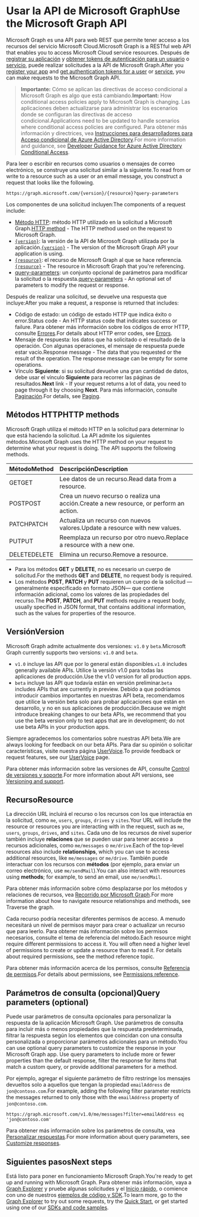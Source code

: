 # <a name="use-the-microsoft-graph-api"></a><span data-ttu-id="25ae3-101">Usar la API de Microsoft Graph</span><span class="sxs-lookup"><span data-stu-id="25ae3-101">Use the Microsoft Graph API</span></span>

<span data-ttu-id="25ae3-102">Microsoft Graph es una API para web REST que permite tener acceso a los recursos del servicio Microsoft Cloud.</span><span class="sxs-lookup"><span data-stu-id="25ae3-102">Microsoft Graph is a RESTful web API that enables you to access Microsoft Cloud service resources.</span></span> <span data-ttu-id="25ae3-103">Después de [registrar su aplicación](auth_register_app_v2.md) y [obtener tokens de autenticación para un usuario](auth_v2_user.md) o [servicio](auth_v2_service.md), puede realizar solicitudes a la API de Microsoft Graph.</span><span class="sxs-lookup"><span data-stu-id="25ae3-103">After you [register your app](auth_register_app_v2.md) and [get authentication tokens for a user](auth_v2_user.md) or [service](auth_v2_service.md), you can make requests to the Microsoft Graph API.</span></span>

> <span data-ttu-id="25ae3-104">**Importante:**  Cómo se aplican las directivas de acceso condicional a Microsoft Graph es algo que está cambiando.</span><span class="sxs-lookup"><span data-stu-id="25ae3-104">**Important:**  How conditional access policies apply to Microsoft Graph is changing.</span></span> <span data-ttu-id="25ae3-105">Las aplicaciones deben actualizarse para administrar los escenarios donde se configuran las directivas de acceso condicional.</span><span class="sxs-lookup"><span data-stu-id="25ae3-105">Applications need to be updated to handle scenarios where conditional access policies are configured.</span></span> <span data-ttu-id="25ae3-106">Para obtener más información y directrices, vea [Instrucciones para desarrolladores para Acceso condicional de Azure Active Directory]((https://docs.microsoft.com/azure/active-directory/develop/active-directory-conditional-access-developer)).</span><span class="sxs-lookup"><span data-stu-id="25ae3-106">For more information and guidance, see [Developer Guidance for Azure Active Directory Conditional Access]((https://docs.microsoft.com/azure/active-directory/develop/active-directory-conditional-access-developer)).</span></span>

<span data-ttu-id="25ae3-107">Para leer o escribir en recursos como usuarios o mensajes de correo electrónico, se construye una solicitud similar a la siguiente.</span><span class="sxs-lookup"><span data-stu-id="25ae3-107">To read from or write to a resource such as a user or an email message, you construct a request that looks like the following.</span></span>

```http
https://graph.microsoft.com/{version}/{resource}?query-parameters
```

<span data-ttu-id="25ae3-108">Los componentes de una solicitud incluyen:</span><span class="sxs-lookup"><span data-stu-id="25ae3-108">The components of a request include:</span></span>

* <span data-ttu-id="25ae3-109">[Método HTTP](#http-methods): método HTTP utilizado en la solicitud a Microsoft Graph.</span><span class="sxs-lookup"><span data-stu-id="25ae3-109">[HTTP method](#http-methods) - The HTTP method used on the request to Microsoft Graph.</span></span>
* <span data-ttu-id="25ae3-110">[`{version}`](#version): la versión de la API de Microsoft Graph utilizada por la aplicación.</span><span class="sxs-lookup"><span data-stu-id="25ae3-110">[`{version}`](#version) - The version of the Microsoft Graph API your application is using.</span></span>
* <span data-ttu-id="25ae3-111">[`{resource}`](#resource): el recurso de Microsoft Graph al que se hace referencia.</span><span class="sxs-lookup"><span data-stu-id="25ae3-111">[`{resource}`](#resource) - The resource in Microsoft Graph that you're referencing.</span></span>
* <span data-ttu-id="25ae3-112">[query-parameters](#query-parameters-optional): un conjunto opcional de parámetros para modificar la solicitud o la respuesta.</span><span class="sxs-lookup"><span data-stu-id="25ae3-112">[query-parameters](#query-parameters-optional) - An optional set of parameters to modify the request or response.</span></span>

<span data-ttu-id="25ae3-113">Después de realizar una solicitud, se devuelve una respuesta que incluye:</span><span class="sxs-lookup"><span data-stu-id="25ae3-113">After you make a request, a response is returned that includes:</span></span> 

* <span data-ttu-id="25ae3-114">Código de estado: un código de estado HTTP que indica éxito o error.</span><span class="sxs-lookup"><span data-stu-id="25ae3-114">Status code - An HTTP status code that indicates success or failure.</span></span> <span data-ttu-id="25ae3-115">Para obtener más información sobre los códigos de error HTTP, consulte [Errores](errors.md).</span><span class="sxs-lookup"><span data-stu-id="25ae3-115">For details about HTTP error codes, see [Errors](errors.md).</span></span>
* <span data-ttu-id="25ae3-p104">Mensaje de respuesta: los datos que ha solicitado o el resultado de la operación. Con algunas operaciones, el mensaje de respuesta puede estar vacío.</span><span class="sxs-lookup"><span data-stu-id="25ae3-p104">Response message - The data that you requested or the result of the operation. The response message can be empty for some operations.</span></span>
* <span data-ttu-id="25ae3-118">Vínculo **Siguiente**: si su solicitud devuelve una gran cantidad de datos, debe usar el vínculo **Siguiente** para recorrer las páginas de resultados.</span><span class="sxs-lookup"><span data-stu-id="25ae3-118">**Next** link - If your request returns a lot of data, you need to page through it by choosing **Next**.</span></span> <span data-ttu-id="25ae3-119">Para más información, consulte [Paginación](paging.md).</span><span class="sxs-lookup"><span data-stu-id="25ae3-119">For details, see [Paging](paging.md).</span></span>

## <a name="http-methods"></a><span data-ttu-id="25ae3-120">Métodos HTTP</span><span class="sxs-lookup"><span data-stu-id="25ae3-120">HTTP methods</span></span>

<span data-ttu-id="25ae3-p106">Microsoft Graph utiliza el método HTTP en la solicitud para determinar lo que está haciendo la solicitud. La API admite los siguientes métodos.</span><span class="sxs-lookup"><span data-stu-id="25ae3-p106">Microsoft Graph uses the HTTP method on your request to determine what your request is doing. The API supports the following methods.</span></span>


|<span data-ttu-id="25ae3-123">**Método**</span><span class="sxs-lookup"><span data-stu-id="25ae3-123">**Method**</span></span> |<span data-ttu-id="25ae3-124">**Descripción**</span><span class="sxs-lookup"><span data-stu-id="25ae3-124">**Description**</span></span>                             |
| :----- | :------------------------------------------- |
| <span data-ttu-id="25ae3-125">GET</span><span class="sxs-lookup"><span data-stu-id="25ae3-125">GET</span></span>    | <span data-ttu-id="25ae3-126">Lee datos de un recurso.</span><span class="sxs-lookup"><span data-stu-id="25ae3-126">Read data from a resource.</span></span>                   |
| <span data-ttu-id="25ae3-127">POST</span><span class="sxs-lookup"><span data-stu-id="25ae3-127">POST</span></span>   | <span data-ttu-id="25ae3-128">Crea un nuevo recurso o realiza una acción.</span><span class="sxs-lookup"><span data-stu-id="25ae3-128">Create a new resource, or perform an action.</span></span> |
| <span data-ttu-id="25ae3-129">PATCH</span><span class="sxs-lookup"><span data-stu-id="25ae3-129">PATCH</span></span>  | <span data-ttu-id="25ae3-130">Actualiza un recurso con nuevos valores.</span><span class="sxs-lookup"><span data-stu-id="25ae3-130">Update a resource with new values.</span></span>           |
| <span data-ttu-id="25ae3-131">PUT</span><span class="sxs-lookup"><span data-stu-id="25ae3-131">PUT</span></span>    | <span data-ttu-id="25ae3-132">Reemplaza un recurso por otro nuevo.</span><span class="sxs-lookup"><span data-stu-id="25ae3-132">Replace a resource with a new one.</span></span>           |
| <span data-ttu-id="25ae3-133">DELETE</span><span class="sxs-lookup"><span data-stu-id="25ae3-133">DELETE</span></span> | <span data-ttu-id="25ae3-134">Elimina un recurso.</span><span class="sxs-lookup"><span data-stu-id="25ae3-134">Remove a resource.</span></span>                           |

* <span data-ttu-id="25ae3-135">Para los métodos **GET** y **DELETE**, no es necesario un cuerpo de solicitud.</span><span class="sxs-lookup"><span data-stu-id="25ae3-135">For the methods **GET** and **DELETE**, no request body is required.</span></span>
* <span data-ttu-id="25ae3-136">Los métodos **POST**, **PATCH** y **PUT** requieren un cuerpo de la solicitud —generalmente especificado en formato JSON— que contiene información adicional, como los valores de las propiedades del recurso.</span><span class="sxs-lookup"><span data-stu-id="25ae3-136">The **POST**, **PATCH**, and **PUT** methods require a request body, usually specified in JSON format, that contains additional information, such as the values for properties of the resource.</span></span>

## <a name="version"></a><span data-ttu-id="25ae3-137">Versión</span><span class="sxs-lookup"><span data-stu-id="25ae3-137">Version</span></span>

<span data-ttu-id="25ae3-138">Microsoft Graph admite actualmente dos versiones: `v1.0` y `beta`.</span><span class="sxs-lookup"><span data-stu-id="25ae3-138">Microsoft Graph currently supports two versions: `v1.0` and `beta`.</span></span>

* <span data-ttu-id="25ae3-139">`v1.0` incluye las API que por lo general están disponibles.</span><span class="sxs-lookup"><span data-stu-id="25ae3-139">`v1.0` includes generally available APIs.</span></span> <span data-ttu-id="25ae3-140">Utilice la versión v1.0 para todas las aplicaciones de producción.</span><span class="sxs-lookup"><span data-stu-id="25ae3-140">Use the v1.0 version for all production apps.</span></span>
* <span data-ttu-id="25ae3-141">`beta` incluye las API que todavía están en versión preliminar.</span><span class="sxs-lookup"><span data-stu-id="25ae3-141">`beta` includes APIs that are currently in preview.</span></span> <span data-ttu-id="25ae3-142">Debido a que podríamos introducir cambios importantes en nuestras API beta, recomendamos que utilice la versión beta solo para probar aplicaciones que están en desarrollo, y no en sus aplicaciones de producción.</span><span class="sxs-lookup"><span data-stu-id="25ae3-142">Because we might introduce breaking changes to our beta APIs, we recommend that you use the beta version only to test apps that are in development; do not use beta APIs in your production apps.</span></span>

<span data-ttu-id="25ae3-143">Siempre agradecemos los comentarios sobre nuestras API beta.</span><span class="sxs-lookup"><span data-stu-id="25ae3-143">We are always looking for feedback on our beta APIs.</span></span> <span data-ttu-id="25ae3-144">Para dar su opinión o solicitar características, visite nuestra página [UserVoice]((https://officespdev.uservoice.com/)).</span><span class="sxs-lookup"><span data-stu-id="25ae3-144">To provide feedback or request features, see our [UserVoice]((https://officespdev.uservoice.com/)) page.</span></span>

<span data-ttu-id="25ae3-145">Para obtener más información sobre las versiones de API, consulte [Control de versiones y soporte](versioning_and_support.md).</span><span class="sxs-lookup"><span data-stu-id="25ae3-145">For more information about API versions, see [Versioning and support](versioning_and_support.md).</span></span>

## <a name="resource"></a><span data-ttu-id="25ae3-146">Recurso</span><span class="sxs-lookup"><span data-stu-id="25ae3-146">Resource</span></span>

<span data-ttu-id="25ae3-147">La dirección URL incluirá el recurso o los recursos con los que interactúa en la solicitud, como `me`, `users`, `groups`, `drives` y `sites`.</span><span class="sxs-lookup"><span data-stu-id="25ae3-147">Your URL will include the resource or resources you are interacting with in the request, such as `me`, `users`, `groups`, `drives`, and `sites`.</span></span> <span data-ttu-id="25ae3-148">Cada uno de los recursos de nivel superior también incluye **relaciones** que se pueden usar para tener acceso a recursos adicionales, como `me/messages` o `me/drive`.</span><span class="sxs-lookup"><span data-stu-id="25ae3-148">Each of the top-level resources also include **relationships**, which you can use to access additional resources, like `me/messages` or `me/drive`.</span></span> <span data-ttu-id="25ae3-149">También puede interactuar con los recursos con **métodos** (por ejemplo, para enviar un correo electrónico, use `me/sendMail`).</span><span class="sxs-lookup"><span data-stu-id="25ae3-149">You can also interact with resources using **methods**; for example, to send an email, use `me/sendMail`.</span></span>

<span data-ttu-id="25ae3-150">Para obtener más información sobre cómo desplazarse por los métodos y relaciones de recursos, vea [Recorrido por Microsoft Graph](traverse_the_graph.md).</span><span class="sxs-lookup"><span data-stu-id="25ae3-150">For more information about how to navigate resource relationships and methods, see Traverse the graph.</span></span> 

<span data-ttu-id="25ae3-p111">Cada recurso podría necesitar diferentes permisos de acceso. A menudo necesitará un nivel de permisos mayor para crear o actualizar un recurso que para leerlo. Para obtener más información sobre los permisos necesarios, consulte el tema de referencia del método.</span><span class="sxs-lookup"><span data-stu-id="25ae3-p111">Each resource might require different permissions to access it. You will often need a higher level of permissions to create or update a resource than to read it. For details about required permissions, see the method reference topic.</span></span> 

<span data-ttu-id="25ae3-154">Para obtener más información acerca de los permisos, consulte [Referencia de permisos](permissions_reference.md).</span><span class="sxs-lookup"><span data-stu-id="25ae3-154">For details about permissions, see [Permissions reference](permissions_reference.md).</span></span>

## <a name="query-parameters-optional"></a><span data-ttu-id="25ae3-155">Parámetros de consulta (opcional)</span><span class="sxs-lookup"><span data-stu-id="25ae3-155">Query parameters (optional)</span></span>

<span data-ttu-id="25ae3-p112">Puede usar parámetros de consulta opcionales para personalizar la respuesta de la aplicación Microsoft Graph. Use parámetros de consulta para incluir más o menos propiedades que la respuesta predeterminada, filtrar la respuesta según los elementos que coincidan con una consulta personalizada o proporcionar parámetros adicionales para un método.</span><span class="sxs-lookup"><span data-stu-id="25ae3-p112">You can use optional query parameters to customize the response in your Microsoft Graph app. Use query parameters to include more or fewer properties than the default response, filter the response for items that match a custom query, or provide additional parameters for a method.</span></span>

<span data-ttu-id="25ae3-158">Por ejemplo, agregar el siguiente parámetro de filtro restringe los mensajes devueltos solo a aquellos que tengan la propiedad `emailAddress` de `jon@contoso.com`.</span><span class="sxs-lookup"><span data-stu-id="25ae3-158">For example, adding the following filter parameter restricts the messages returned to only those with the `emailAddress` property of `jon@contoso.com`.</span></span>

```http
https://graph.microsoft.com/v1.0/me/messages?filter=emailAddress eq 'jon@contoso.com'
```

<span data-ttu-id="25ae3-159">Para obtener más información sobre los parámetros de consulta, vea [Personalizar respuestas](query_parameters.md).</span><span class="sxs-lookup"><span data-stu-id="25ae3-159">For more information about query parameters, see [Customize responses](query_parameters.md).</span></span>

## <a name="next-steps"></a><span data-ttu-id="25ae3-160">Siguientes pasos</span><span class="sxs-lookup"><span data-stu-id="25ae3-160">Next steps</span></span>

<span data-ttu-id="25ae3-161">Está listo para poner en funcionamiento Microsoft Graph.</span><span class="sxs-lookup"><span data-stu-id="25ae3-161">You're ready to get up and running with Microsoft Graph.</span></span> <span data-ttu-id="25ae3-162">Para obtener más información, vaya a [Graph Explorer]((https://developer.microsoft.com/es-ES/graph/graph-explorer)) y pruebe algunas solicitudes y el [Inicio rápido]((https://developer.microsoft.com/es-ES/graph/quick-start)), o comience con uno de nuestros [ejemplos de código y SDK]((https://developer.microsoft.com/es-ES/graph/code-samples-and-sdks)).</span><span class="sxs-lookup"><span data-stu-id="25ae3-162">To learn more, go to the [Graph Explorer]((https://developer.microsoft.com/es-ES/graph/graph-explorer)) to try out some requests, try the [Quick Start]((https://developer.microsoft.com/es-ES/graph/quick-start)), or get started using one of our [SDKs and code samples]((https://developer.microsoft.com/es-ES/graph/code-samples-and-sdks)).</span></span>
